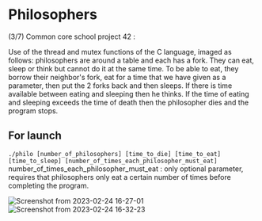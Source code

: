 # Philosophers

(3/7) Common core school project 42 :

Use of the thread and mutex functions of the C language, imaged as follows:
philosophers are around a table and each has a fork. They can eat, sleep or think but cannot do it at the same time.
To be able to eat, they borrow their neighbor's fork, eat for a time that we have given as a parameter, then put the 2 forks back
and then sleeps. If there is time available between eating and sleeping then he thinks.
If the time of eating and sleeping exceeds the time of death then the philosopher dies and the program stops.

## For launch
```./philo [number_of_philosophers] [time_to_die] [time_to_eat] [time_to_sleep] [number_of_times_each_philosopher_must_eat]```
number_of_times_each_philosopher_must_eat : only optional parameter, requires that philosophers only eat a certain number of times before completing the program.

![Screenshot from 2023-02-24 16-27-01](https://user-images.githubusercontent.com/88725985/221221450-bb1f857a-83f2-41ea-804f-413ccaa913ac.png)
![Screenshot from 2023-02-24 16-32-23](https://user-images.githubusercontent.com/88725985/221221461-b8e476d6-b52a-4d1a-8519-113ee622e0fe.png)
